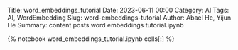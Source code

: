 Title: word_embeddings_tutorial
Date: 2023-06-11 00:00
Category: AI
Tags: AI, WordEmbedding
Slug: word-embeddings-tutorial
Author: Abael He, Yijun He
Summary: content posts word embeddings tutorial.ipynb

{% notebook word_embeddings_tutorial.ipynb cells[:] %}
